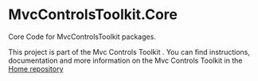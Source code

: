 # MvcControlsToolkit.Core
Core Code for MvcControlsToolkit packages. 

This project is part of the Mvc Controls Toolkit . You can find instructions, 
documentation and more information on the Mvc Controls Toolkit in the [Home repository](https://github.com/MvcControlsToolkit/Home)
